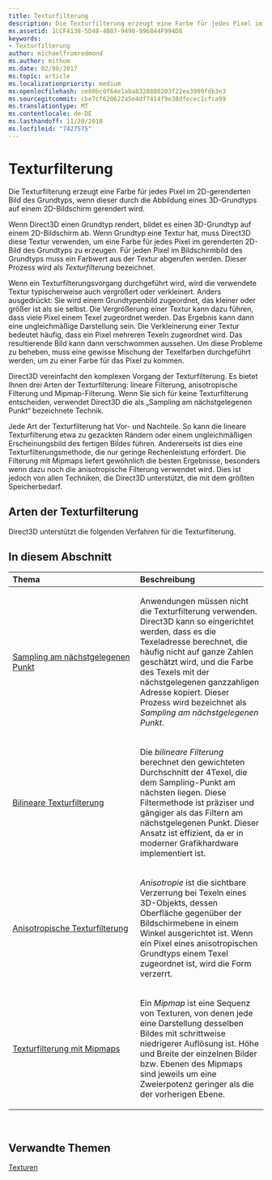 ```yaml
---
title: Texturfilterung
description: Die Texturfilterung erzeugt eine Farbe für jedes Pixel im 2D-gerenderten Bild des Grundtyps, wenn dieser durch die Abbildung eines 3D-Grundtyps auf einem 2D-Bildschirm gerendert wird.
ms.assetid: 1CCF4138-5D48-4B07-9490-996844F994D8
keywords:
- Texturfilterung
author: michaelfromredmond
ms.author: mithom
ms.date: 02/08/2017
ms.topic: article
ms.localizationpriority: medium
ms.openlocfilehash: ce80bc0f64e1aba8328880203f22ea3909fdb3e3
ms.sourcegitcommit: cbe7cf620622a5e4df7414f9e38dfecec1cfca99
ms.translationtype: MT
ms.contentlocale: de-DE
ms.lasthandoff: 11/20/2018
ms.locfileid: "7427575"
---
```

# <a name="texture-filtering"></a>Texturfilterung


Die Texturfilterung erzeugt eine Farbe für jedes Pixel im 2D-gerenderten Bild des Grundtyps, wenn dieser durch die Abbildung eines 3D-Grundtyps auf einem 2D-Bildschirm gerendert wird.

Wenn Direct3D einen Grundtyp rendert, bildet es einen 3D-Grundtyp auf einem 2D-Bildschirm ab. Wenn Grundtyp eine Textur hat, muss Direct3D diese Textur verwenden, um eine Farbe für jedes Pixel im gerenderten 2D-Bild des Grundtyps zu erzeugen. Für jeden Pixel im Bildschirmbild des Grundtyps muss ein Farbwert aus der Textur abgerufen werden. Dieser Prozess wird als *Texturfilterung* bezeichnet.

Wenn ein Texturfilterungsvorgang durchgeführt wird, wird die verwendete Textur typischerweise auch vergrößert oder verkleinert. Anders ausgedrückt: Sie wird einem Grundtypenbild zugeordnet, das kleiner oder größer ist als sie selbst. Die Vergrößerung einer Textur kann dazu führen, dass viele Pixel einem Texel zugeordnet werden. Das Ergebnis kann dann eine ungleichmäßige Darstellung sein. Die Verkleinerung einer Textur bedeutet häufig, dass ein Pixel mehreren Texeln zugeordnet wird. Das resultierende Bild kann dann verschwommen aussehen. Um diese Probleme zu beheben, muss eine gewisse Mischung der Texelfarben durchgeführt werden, um zu einer Farbe für das Pixel zu kommen.

Direct3D vereinfacht den komplexen Vorgang der Texturfilterung. Es bietet Ihnen drei Arten der Texturfilterung: lineare Filterung, anisotropische Filterung und Mipmap-Filterung. Wenn Sie sich für keine Texturfilterung entscheiden, verwendet Direct3D die als „Sampling am nächstgelegenen Punkt“ bezeichnete Technik.

Jede Art der Texturfilterung hat Vor- und Nachteile. So kann die lineare Texturfilterung etwa zu gezackten Rändern oder einem ungleichmäßigen Erscheinungsbild des fertigen Biĺdes führen. Andererseits ist dies eine Texturfilterungsmethode, die nur geringe Rechenleistung erfordert. Die Filterung mit Mipmaps liefert gewöhnlich die besten Ergebnisse, besonders wenn dazu noch die anisotropische Filterung verwendet wird. Dies ist jedoch von allen Techniken, die Direct3D unterstützt, die mit dem größten Speicherbedarf.

## <a name="span-idtypes-of-texture-filteringspanspan-idtypes-of-texture-filteringspanspan-idtypes-of-texture-filteringspantypes-of-texture-filtering"></a><span id="Types-of-texture-filtering"></span><span id="types-of-texture-filtering"></span><span id="TYPES-OF-TEXTURE-FILTERING"></span>Arten der Texturfilterung


Direct3D unterstützt die folgenden Verfahren für die Texturfilterung.

## <a name="span-idin-this-sectionspanin-this-section"></a><span id="in-this-section"></span>In diesem Abschnitt


<table>
<colgroup>
<col width="50%" />
<col width="50%" />
</colgroup>
<thead>
<tr class="header">
<th align="left">Thema</th>
<th align="left">Beschreibung</th>
</tr>
</thead>
<tbody>
<tr class="odd">
<td align="left"><p><a href="nearest-point-sampling.md">Sampling am nächstgelegenen Punkt</a></p></td>
<td align="left"><p>Anwendungen müssen nicht die Texturfilterung verwenden. Direct3D kann so eingerichtet werden, dass es die Texeladresse berechnet, die häufig nicht auf ganze Zahlen geschätzt wird, und die Farbe des Texels mit der nächstgelegenen ganzzahligen Adresse kopiert. Dieser Prozess wird bezeichnet als <em>Sampling am nächstgelegenen Punkt</em>.</p></td>
</tr>
<tr class="even">
<td align="left"><p><a href="bilinear-texture-filtering.md">Bilineare Texturfilterung</a></p></td>
<td align="left"><p>Die <em>bilineare Filterung</em> berechnet den gewichteten Durchschnitt der 4Texel, die dem Sampling-Punkt am nächsten liegen. Diese Filtermethode ist präziser und gängiger als das Filtern am nächstgelegenen Punkt. Dieser Ansatz ist effizient, da er in moderner Grafikhardware implementiert ist.</p></td>
</tr>
<tr class="odd">
<td align="left"><p><a href="anisotropic-texture-filtering.md">Anisotropische Texturfilterung</a></p></td>
<td align="left"><p><em>Anisotropie</em> ist die sichtbare Verzerrung bei Texeln eines 3D-Objekts, dessen Oberfläche gegenüber der Bildschirmebene in einem Winkel ausgerichtet ist. Wenn ein Pixel eines anisotropischen Grundtyps einem Texel zugeordnet ist, wird die Form verzerrt.</p></td>
</tr>
<tr class="even">
<td align="left"><p><a href="texture-filtering-with-mipmaps.md">Texturfilterung mit Mipmaps</a></p></td>
<td align="left"><p>Ein <em>Mipmap</em> ist eine Sequenz von Texturen, von denen jede eine Darstellung desselben Bildes mit schrittweise niedrigerer Auflösung ist. Höhe und Breite der einzelnen Bilder bzw. Ebenen des Mipmaps sind jeweils um eine Zweierpotenz geringer als die der vorherigen Ebene.</p></td>
</tr>
</tbody>
</table>

 

## <a name="span-idrelated-topicsspanrelated-topics"></a><span id="related-topics"></span>Verwandte Themen


[Texturen](textures.md)

 

 





